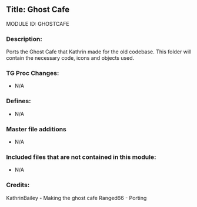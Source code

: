 ## Title: Ghost Cafe

MODULE ID: GHOSTCAFE

### Description:

Ports the Ghost Cafe that Kathrin made for the old codebase. This folder will contain the necessary code, icons and objects used.

### TG Proc Changes:

- N/A

### Defines:

- N/A

### Master file additions

- N/A

### Included files that are not contained in this module:

- N/A

### Credits:

KathrinBailey - Making the ghost cafe
Ranged66 - Porting
